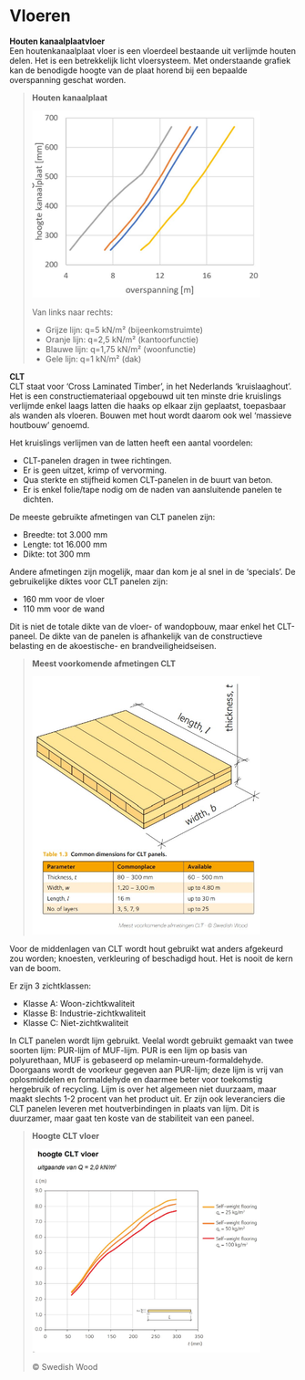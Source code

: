 # Vloeren


**Houten kanaalplaatvloer**  
Een houtenkanaalplaat vloer is een vloerdeel bestaande uit verlijmde houten delen. Het is een betrekkelijk licht vloersysteem. Met onderstaande grafiek kan de benodigde hoogte van de plaat horend bij een bepaalde overspanning geschat worden.

>**Houten kanaalplaat**
>
><img src="ImagesHout/kpv.jpg" alt="Houten kanaalplaat" width="400px">
>
>Van links naar rechts:
>
>* Grijze lijn: q=5 kN/m² (bijeenkomstruimte)
>* Oranje lijn: q=2,5 kN/m² (kantoorfunctie)
>* Blauwe lijn: q=1,75 kN/m² (woonfunctie)
>* Gele lijn: q=1 kN/m² (dak)


**CLT**  
CLT staat voor ‘Cross Laminated Timber’, in het Nederlands ‘kruislaaghout’. Het is een constructiemateriaal opgebouwd uit ten minste drie kruislings verlijmde enkel laags latten die haaks op elkaar zijn geplaatst, toepasbaar als wanden als vloeren. Bouwen met hout wordt daarom ook wel ‘massieve houtbouw’ genoemd.

Het kruislings verlijmen van de latten heeft een aantal voordelen:

- CLT-panelen dragen in twee richtingen.
- Er is geen uitzet, krimp of vervorming.
- Qua sterkte en stijfheid komen CLT-panelen in de buurt van beton.
- Er is enkel folie/tape nodig om de naden van aansluitende panelen te dichten.

De meeste gebruikte afmetingen van CLT panelen zijn:

- Breedte: tot 3.000 mm
- Lengte: tot 16.000 mm
- Dikte: tot 300 mm

Andere afmetingen zijn mogelijk, maar dan kom je al snel in de ‘specials’. De gebruikelijke diktes voor CLT panelen zijn:

- 160 mm voor de vloer
- 110 mm voor de wand

Dit is niet de totale dikte van de vloer- of wandopbouw, maar enkel het CLT-paneel. De dikte van de panelen is afhankelijk van de constructieve belasting en de akoestische- en brandveiligheidseisen.


>**Meest voorkomende afmetingen CLT**
>
><img src="ImagesHout/CLT01.jpg" alt="CLT afmetingen" width="400px">
>


Voor de middenlagen van CLT wordt hout gebruikt wat anders afgekeurd zou worden; knoesten, verkleuring of beschadigd hout. Het is nooit de kern van de boom.

Er zijn 3 zichtklassen:

- Klasse A: Woon-zichtkwaliteit
- Klasse B: Industrie-zichtkwaliteit
- Klasse C: Niet-zichtkwaliteit

In CLT panelen wordt lijm gebruikt. Veelal wordt gebruikt gemaakt van twee soorten lijm: PUR-lijm of MUF-lijm. PUR is een lijm op basis van polyurethaan, MUF is gebaseerd op melamin-ureum-formaldehyde. Doorgaans wordt de voorkeur gegeven aan PUR-lijm; deze lijm is vrij van oplosmiddelen en formaldehyde en daarmee beter voor toekomstig hergebruik of recycling. Lijm is over het algemeen niet duurzaam, maar maakt slechts 1-2 procent van het product uit. Er zijn ook leveranciers die CLT panelen leveren met houtverbindingen in plaats van lijm. Dit is duurzamer, maar gaat ten koste van de stabiliteit van een paneel.


>**Hoogte CLT vloer**
>
><img src="ImagesHout/CLT02.jpg" alt="Hoogte CLT vloer" width="400px">
>
>
>© Swedish Wood
